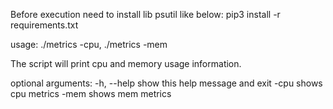 Before execution need to install lib psutil like below:
pip3 install -r requirements.txt

usage: ./metrics -cpu, ./metrics -mem

The script will print cpu and memory usage information.

optional arguments:
  -h, --help  show this help message and exit
  -cpu        shows cpu metrics
  -mem        shows mem metrics
